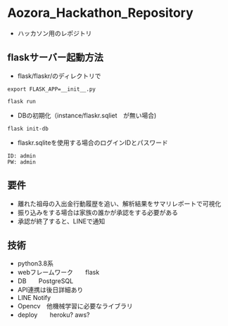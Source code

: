 # Aozora_Hackathon_Repository
- ハッカソン用のレポジトリ
## flaskサーバー起動方法
- flask/flaskr/のディレクトリで
```
export FLASK_APP=__init__.py
```
```
flask run
```
- DBの初期化（instance/flaskr.sqliet　が無い場合)
```
flask init-db
```
- flaskr.sqliteを使用する場合のログインIDとパスワード
```
ID: admin
PW: admin
```

## 要件
- 離れた祖母の入出金行動履歴を追い、解析結果をサマリレポートで可視化
- 振り込みをする場合は家族の誰かが承認をする必要がある
- 承認が終了すると、LINEで通知
## 技術
- python3.8系
- webフレームワーク　　flask
- DB　　PostgreSQL
- API連携は後日詳細あり
- LINE Notify
- Opencv　他機械学習に必要なライブラリ
- deploy　　heroku? aws?
